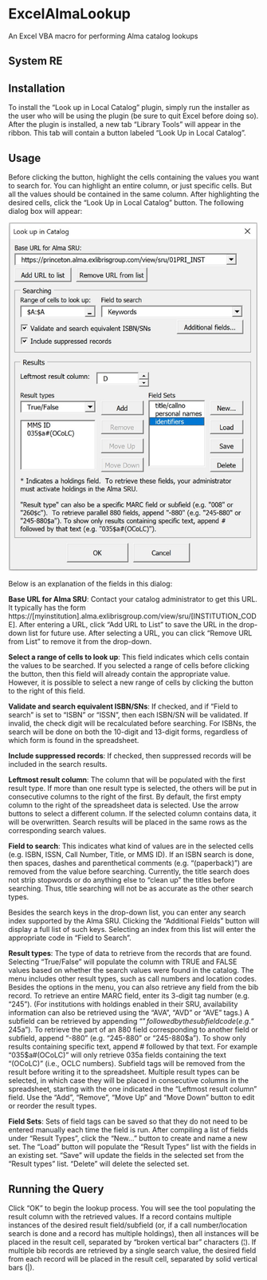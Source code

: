 # ExcelAlmaLookup
An Excel VBA macro for performing Alma catalog lookups

## System RE

## Installation
To install the “Look up in Local Catalog” plugin, simply run the installer as the user who will be using the plugin (be sure to quit Excel before doing so).  After the plugin is installed, a new tab “Library Tools” will appear in the ribbon.  This tab will contain a button labeled “Look Up in Local Catalog”.  

## Usage

Before clicking the button, highlight the cells containing the values you want to search for.  You can highlight an entire column, or just specific cells.  But all the values should be contained in the same column.  After highlighting the desired cells, click the “Look Up in Local Catalog” button.  The following dialog box will appear:


<img src='./img/dialog.jpg' width=500>

Below is an explanation of the fields in this dialog:

**Base URL for Alma SRU**:  Contact your catalog administrator to get this URL.  It typically has the form https://[myinstitution].alma.exlibrisgroup.com/view/sru/[INSTITUTION_CODE].  After entering a URL, click “Add URL to List” to save the URL in the drop-down list for future use.  After selecting a URL, you can click “Remove URL from List” to remove it from the drop-down.

**Select a range of cells to look up**: This field indicates which cells contain the values to be searched.  If you selected a range of cells before clicking the button, then this field will already contain the appropriate value.  However, it is possible to select a new range of cells by clicking the button to the right of this field.

**Validate and search equivalent ISBN/SNs**: If checked, and if “Field to search” is set to “ISBN” or “ISSN”, then each ISBN/SN will be validated.  If invalid, the check digit will be recalculated before searching. For ISBNs, the search will be done on both the 10-digit and 13-digit forms, regardless of which form is found in the spreadsheet.

**Include suppressed records**: If checked, then suppressed records will be included in the search results.

**Leftmost result column**: The column that will be populated with the first result type.  If more than one result type is selected, the others will be put in consecutive columns to the right of the first.  By default, the first empty column to the right of the spreadsheet data is selected.  Use the arrow buttons to select a different column.  If the selected column contains data, it will be overwritten. Search results will be placed in the same rows as the corresponding search values.

**Field to search**: This indicates what kind of values are in the selected cells (e.g. ISBN, ISSN, Call Number, Title, or MMS ID).  If an ISBN search is done, then spaces, dashes and parenthetical comments (e.g. “(paperback)”) are removed from the value before searching.  Currently, the title search does not strip stopwords or do anything else to “clean up” the titles before searching.  Thus, title searching will not be as accurate as the other search types.

Besides the search keys in the drop-down list, you can enter any search index supported by the Alma SRU.  Clicking the “Additional Fields” button will display a full list of such keys.  Selecting an index from this list will enter the appropriate code in “Field to Search”.

**Result types**:  The type of data to retrieve from the records that are found.  Selecting “True/False” will populate the column with TRUE and FALSE values based on whether the search values were found in the catalog.  The menu includes other result types, such as call numbers and location codes.  Besides the options in the menu, you can also retrieve any field from the bib record.  To retrieve an entire MARC field, enter its 3-digit tag number (e.g. “245”).  (For institutions with holdings enabled in their SRU, availability information can also be retrieved using the “AVA”, “AVD” or “AVE” tags.)  A subfield can be retrieved by appending “$” followed by the subfield code (e.g. “245$a”).  To retrieve the part of an 880 field corresponding to another field or subfield, append “-880” (e.g. “245-880” or “245-880$a”).  To show only results containing specific text, append # followed by that text.  For example “035$a#(OCoLC)” will only retrieve 035a fields containing the text “(OCoLC)” (i.e., OCLC numbers).  Subfield tags will be removed from the result before writing it to the spreadsheet.  Multiple result types can be selected, in which case they will be placed in consecutive columns in the spreadsheet, starting with the one indicated in the “Leftmost result column” field.  Use the “Add”, “Remove”, “Move Up” and “Move Down” button to edit or reorder the result types.

**Field Sets**:  Sets of field tags can be saved so that they do not need to be entered manually each time the field is run.  After compiling a list of fields under “Result Types”, click the “New…” button to create and name a new set.  The “Load” button will populate the “Result Types” list with the fields in an existing set.  “Save” will update the fields in the selected set from the “Result types” list.  “Delete” will delete the selected set.

## Running the Query

Click “OK” to begin the lookup process.  You will see the tool populating the result column with the retrieved values.  If a record contains multiple instances of the desired result field/subfield (or, if a call number/location search is done and a record has multiple holdings), then all instances will be placed in the result cell, separated by “broken vertical bar” characters (¦).  If multiple bib records are retrieved by a single search value, the desired field from each record will be placed in the result cell, separated by solid vertical bars (|).
